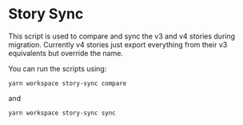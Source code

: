 # Story Sync

This script is used to compare and sync the v3 and v4 stories during migration. Currently v4 stories just export everything from their v3 equivalents but override the name.

You can run the scripts using:

`yarn workspace story-sync compare`

and

`yarn workspace story-sync sync`
